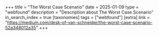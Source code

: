 +++
title = "The Worst Case Scenario"
date = 2025-01-09
type = "webfound"
description = "Description about The Worst Case Scenario"
in_search_index = true
[taxonomies]
tags = ["webfound"]
[extra]
link = "https://medium.com/desk-of-van-schneider/the-worst-case-scenario-52a348012a35"
+++
